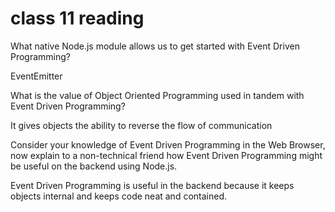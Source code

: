 # class 11 reading

What native Node.js module allows us to get started with Event Driven Programming?

EventEmitter

What is the value of Object Oriented Programming used in tandem with Event Driven Programming?

It gives objects the ability to reverse the flow of communication

Consider your knowledge of Event Driven Programming in the Web Browser, now explain to a non-technical friend how Event Driven Programming might be useful on the backend using Node.js.

Event Driven Programming is useful in the backend because it keeps objects internal and keeps code neat and contained.
